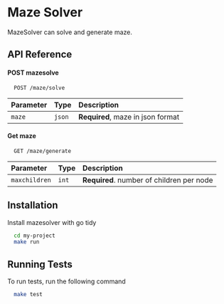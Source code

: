 # Maze Solver

MazeSolver can solve and generate maze.

## API Reference

#### POST mazesolve

```
  POST /maze/solve
```

| Parameter | Type   | Description                       |
| :-------- | :----- | :-------------------------------- |
| `maze`    | `json` | **Required**, maze in json format |

#### Get maze

```
  GET /maze/generate
```

| Parameter     | Type  | Description                               |
| :------------ | :---- | :---------------------------------------- |
| `maxchildren` | `int` | **Required**. number of children per node |

## Installation

Install mazesolver with go tidy

```bash
  cd my-project
  make run
```

## Running Tests

To run tests, run the following command

```bash
  make test
```
